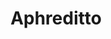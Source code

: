 ---
title: Aphreditto
type: channel
channel: aphreditto
tags:
- breadtube
url: /aphreditto/
videos:
- QhaKLhmb2KQ
- Sulv3Zs79ps
- 19fMGL0Lt_M
- sxM03lMGJPA
- wtR1FicZ8JI
- RZZvcpGvNTc
- m-vuyyTMPCA
- p8mJo8KZ9yY
- gGu32VV0lw0
- ZdS4x71KIE0
- AU7PK8XLT48
- ZWrrQCKQi6Q
- zpxkMeK19ho
- EJ5Qezp1fE0
- LlMmAgi5Fts
- GXYpYq96Uh4
- DPav8NY4hNs
- WX3H-rBKGEU
- g_yo61YI7RM
- mcNhJzuQhhM
- Sx2Om1rTv2g
- LRR7Wn4eYpA
- QpsPaSl-lxc
- dlpnff53pWg
- tscnX4bXzQI
- CIcsm8kW0iw
- ErWNr5o4H90
- _HgxUi6pnBM
- _0h4xRqzR6A
- Dh3Bhvx8Y9k
- NMn_pa-nUZY
- CFslDC7cwLU
- IwGsa_Y9mG4
- 9NJlYbIjSNE
- 2BAEx2yGoeA
- CzPHqclmaZY
- 7nlms82BUx8
- aviHp-K43RY
- MbIJ5xzMagY
- sQj9OUtPr1I
- IqUGn1cPK44
- wZucPqEAo6o
- YztGIGhK78k
- 0YG3mQ8uZL0
menu:
  main:
    parent: Channels
---
